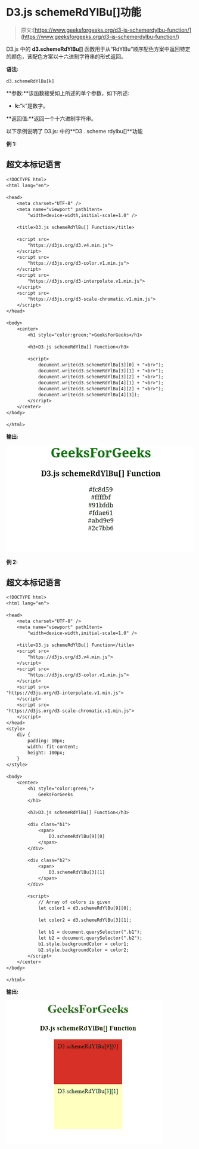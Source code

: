 # D3.js schemeRdYlBu[]功能

> 原文:[https://www.geeksforgeeks.org/d3-js-schemerdylbu-function/](https://www.geeksforgeeks.org/d3-js-schemerdylbu-function/)

D3.js 中的 **d3.schemeRdYlBu[]** 函数用于从“RdYlBu”顺序配色方案中返回特定的颜色，该配色方案以十六进制字符串的形式返回。

**语法:**

```
d3.schemeRdYlBu[k]
```

**参数:**该函数接受如上所述的单个参数，如下所述:

*   **k:**“k”是数字。

**返回值:**返回一个十六进制字符串。

以下示例说明了 D3.js: 中的**D3 . scheme rdylbu[]**功能

**例 1:**

## 超文本标记语言

```
<!DOCTYPE html>
<html lang="en">

<head>
    <meta charset="UTF-8" />
    <meta name="viewport" path1tent=
        "width=device-width,initial-scale=1.0" />

    <title>D3.js schemeRdYlBu[] Function</title>

    <script src=
        "https://d3js.org/d3.v4.min.js">
    </script>
    <script src=
        "https://d3js.org/d3-color.v1.min.js">
    </script>
    <script src=
        "https://d3js.org/d3-interpolate.v1.min.js">
    </script>
    <script src=
        "https://d3js.org/d3-scale-chromatic.v1.min.js">
    </script>
</head>

<body>
    <center>
        <h1 style="color:green;">GeeksForGeeks</h1>

        <h3>D3.js schemeRdYlBu[] Function</h3>

        <script>
            document.write(d3.schemeRdYlBu[3][0] + "<br>");
            document.write(d3.schemeRdYlBu[3][1] + "<br>");
            document.write(d3.schemeRdYlBu[3][2] + "<br>");
            document.write(d3.schemeRdYlBu[4][1] + "<br>");
            document.write(d3.schemeRdYlBu[4][2] + "<br>");
            document.write(d3.schemeRdYlBu[4][3]);
        </script>
    </center>
</body>

</html>
```

**输出:**

![](img/88d81899ec3f452d418ff2a3246ecf6a.png)

**例 2:**

## 超文本标记语言

```
<!DOCTYPE html>
<html lang="en">

<head>
    <meta charset="UTF-8" />
    <meta name="viewport" path1tent=
        "width=device-width,initial-scale=1.0" />

    <title>D3.js schemeRdYlBu[] Function</title>
    <script src=
        "https://d3js.org/d3.v4.min.js">
    </script>
    <script src=
        "https://d3js.org/d3-color.v1.min.js">
    </script>
    <script src=
"https://d3js.org/d3-interpolate.v1.min.js">
    </script>
    <script src=
"https://d3js.org/d3-scale-chromatic.v1.min.js">
    </script>
</head>
<style>
    div {
        padding: 10px;
        width: fit-content;
        height: 100px;
    }
</style>

<body>
    <center>
        <h1 style="color:green;">
            GeeksForGeeks
        </h1>

        <h3>D3.js schemeRdYlBu[] Function</h3>

        <div class="b1">
            <span>
                D3.schemeRdYlBu[9][0]
            </span>
        </div>

        <div class="b2">
            <span>
                D3.schemeRdYlBu[3][1]
            </span>
        </div>

        <script>
            // Array of colors is given 
            let color1 = d3.schemeRdYlBu[9][0];

            let color2 = d3.schemeRdYlBu[3][1];

            let b1 = document.querySelector(".b1");
            let b2 = document.querySelector(".b2");
            b1.style.backgroundColor = color1;
            b2.style.backgroundColor = color2; 
        </script>
    </center>
</body>

</html>
```

**输出:**

![](img/f178c273bd7ee995b92cbbc279781115.png)